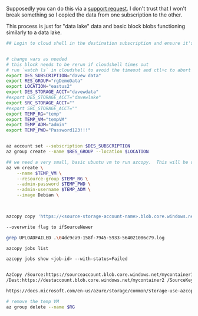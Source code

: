 Supposedly you can do this via a [support request](https://social.msdn.microsoft.com/Forums/en-US/1edf5d31-fc0c-4eb1-b6d2-52eef2dec742/moving-a-storage-account-between-subscriptions-on-different-azure-active-directory-tenants?forum=windowsazuredata).  I don't trust that I won't break something so I copied the data from one subscription to the other.  

This process is just for "data lake" data and basic block blobs functioning similarly to a data lake.  



```bash
## Login to cloud shell in the destination subscription and ensure it's set to BASH


# change vars as needed
# this block needs to be rerun if cloudshell times out
# run `watch ls` in cloudshell to avoid the timeout and ctl+c to abort it
export DES_SUBSCRIPTION="davew data"
export RES_GROUP="rgDemoData"
export LOCATION="eastus2"
export DES_STORAGE_ACCT="davewdata"
#export DES_STORAGE_ACCT="davewlake"
export SRC_STORAGE_ACCT=""
#export SRC_STORAGE_ACCT=""
export TEMP_RG="temp"
export TEMP_VM="tempVM"
export TEMP_ADM="admin"
export TEMP_PWD="Password123!!!"


az account set --subscription $DES_SUBSCRIPTION
az group create --name $RES_GROUP --location $LOCATION

## we need a very small, basic ubuntu vm to run azcopy.  This will be deleted later
az vm create \
    --name $TEMP_VM \
    --resource-group $TEMP_RG \
    --admin-password $TEMP_PWD \
    --admin-username $TEMP_ADM \
    --image Debian \
    


azcopy copy 'https://<source-storage-account-name>.blob.core.windows.net/' 'https://<destination-storage-account-name>.blob.core.windows.net/' --recursive

--overwrite flag to ifSourceNewer

grep UPLOADFAILED .\04dc9ca9-158f-7945-5933-564021086c79.log

azcopy jobs list

azcopy jobs show <job-id> --with-status=Failed


AzCopy /Source:https://sourceaccount.blob.core.windows.net/mycontainer1 
/Dest:https://destaccount.blob.core.windows.net/mycontainer2 /SourceKey:key1 /DestKey:key2 /S

https://docs.microsoft.com/en-us/azure/storage/common/storage-use-azcopy#copy-blobs-in-blob-storage

# remove the temp VM
az group delete --name $RG

```